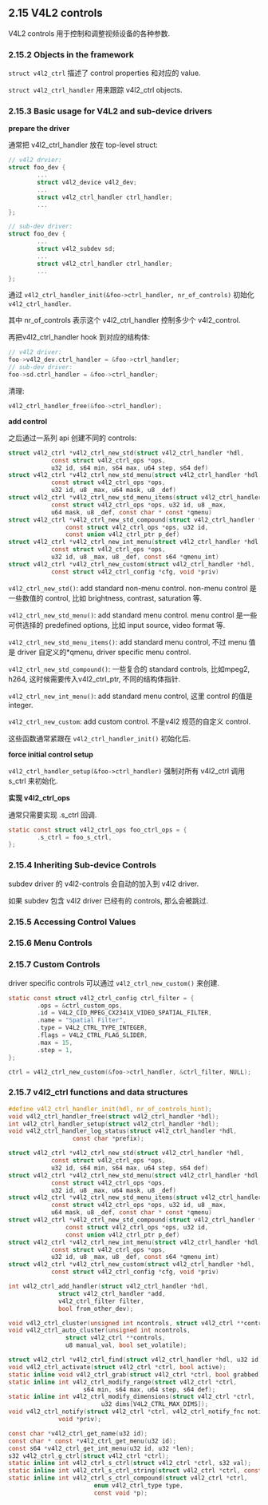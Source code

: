 ## 2.15 V4L2 controls

V4L2 controls 用于控制和调整视频设备的各种参数.

### 2.15.2 Objects in the framework

`struct v4l2_ctrl` 描述了 control properties 和对应的 value.

`struct v4l2_ctrl_handler` 用来跟踪 v4l2_ctrl objects.

### 2.15.3 Basic usage for V4L2 and sub-device drivers

**prepare the driver**

通常把 v4l2_ctrl_handler 放在 top-level struct:

```c
// v4l2 drvier:
struct foo_dev {
        ...
        struct v4l2_device v4l2_dev;
        ...
        struct v4l2_ctrl_handler ctrl_handler;
        ...
};

// sub-dev driver:
struct foo_dev {
        ...
        struct v4l2_subdev sd;
        ...
        struct v4l2_ctrl_handler ctrl_handler;
        ...
};
```

通过 `v4l2_ctrl_handler_init(&foo->ctrl_handler, nr_of_controls)` 初始化 `v4l2_ctrl_handler`.

其中 nr_of_controls 表示这个 v4l2_ctrl_handler 控制多少个 v4l2_control.

再把v4l2_ctrl_handler hook 到对应的结构体:

```c
// v4l2 driver:
foo->v4l2_dev.ctrl_handler = &foo->ctrl_handler;
// sub-dev driver:
foo->sd.ctrl_handler = &foo->ctrl_handler;
```

清理:

```c
v4l2_ctrl_handler_free(&foo->ctrl_handler);
```

**add control**

之后通过一系列 api 创建不同的 controls:

```c
struct v4l2_ctrl *v4l2_ctrl_new_std(struct v4l2_ctrl_handler *hdl,
			const struct v4l2_ctrl_ops *ops,
			u32 id, s64 min, s64 max, u64 step, s64 def)
struct v4l2_ctrl *v4l2_ctrl_new_std_menu(struct v4l2_ctrl_handler *hdl,
			const struct v4l2_ctrl_ops *ops,
			u32 id, u8 _max, u64 mask, u8 _def)
struct v4l2_ctrl *v4l2_ctrl_new_std_menu_items(struct v4l2_ctrl_handler *hdl,
			const struct v4l2_ctrl_ops *ops, u32 id, u8 _max,
			u64 mask, u8 _def, const char * const *qmenu)
struct v4l2_ctrl *v4l2_ctrl_new_std_compound(struct v4l2_ctrl_handler *hdl,
				const struct v4l2_ctrl_ops *ops, u32 id,
				const union v4l2_ctrl_ptr p_def)
struct v4l2_ctrl *v4l2_ctrl_new_int_menu(struct v4l2_ctrl_handler *hdl,
			const struct v4l2_ctrl_ops *ops,
			u32 id, u8 _max, u8 _def, const s64 *qmenu_int)
struct v4l2_ctrl *v4l2_ctrl_new_custom(struct v4l2_ctrl_handler *hdl,
			const struct v4l2_ctrl_config *cfg, void *priv)
```

`v4l2_ctrl_new_std()`: add standard non-menu control. non-menu control 是一些数值的 control, 比如 brightness, contrast, saturation 等.

`v4l2_ctrl_new_std_menu()`: add standard menu control. menu control 是一些可供选择的 predefined options, 比如 input source, video format 等.

`v4l2_ctrl_new_std_menu_items()`: add standard menu control, 不过 menu 值是 driver 自定义的*qmenu, driver specific menu control.

`v4l2_ctrl_new_std_compound()`: 一些复合的 standard controls, 比如mpeg2, h264, 这时候需要传入v4l2_ctrl_ptr, 不同的结构体指针.

`v4l2_ctrl_new_int_menu()`: add standard menu control, 这里 control 的值是 integer.

`v4l2_ctrl_new_custom`: add custom control. 不是v4l2 规范的自定义 control.

这些函数通常紧跟在 `v4l2_ctrl_handler_init()` 初始化后.

**force initial control setup**

`v4l2_ctrl_handler_setup(&foo->ctrl_handler)` 强制对所有 v4l2_ctrl 调用 s_ctrl 来初始化.

**实现 v4l2_ctrl_ops**

通常只需要实现 .s_ctrl 回调.

```c
static const struct v4l2_ctrl_ops foo_ctrl_ops = {
        .s_ctrl = foo_s_ctrl,
};
```

### 2.15.4 Inheriting Sub-device Controls

subdev driver 的 v4l2-controls 会自动的加入到 v4l2 driver.

如果 subdev 包含 v4l2 driver 已经有的 controls, 那么会被跳过.

### 2.15.5 Accessing Control Values

### 2.15.6 Menu Controls

### 2.15.7 Custom Controls

driver specific controls 可以通过 `v4l2_ctrl_new_custom()` 来创建.

```c
static const struct v4l2_ctrl_config ctrl_filter = {
        .ops = &ctrl_custom_ops,
        .id = V4L2_CID_MPEG_CX2341X_VIDEO_SPATIAL_FILTER,
        .name = "Spatial Filter",
        .type = V4L2_CTRL_TYPE_INTEGER,
        .flags = V4L2_CTRL_FLAG_SLIDER,
        .max = 15,
        .step = 1,
};

ctrl = v4l2_ctrl_new_custom(&foo->ctrl_handler, &ctrl_filter, NULL);
```

### 2.15.7 v4l2_ctrl functions and data structures

```c
#define v4l2_ctrl_handler_init(hdl, nr_of_controls_hint);
void v4l2_ctrl_handler_free(struct v4l2_ctrl_handler *hdl);
int v4l2_ctrl_handler_setup(struct v4l2_ctrl_handler *hdl);
void v4l2_ctrl_handler_log_status(struct v4l2_ctrl_handler *hdl,
				  const char *prefix);

struct v4l2_ctrl *v4l2_ctrl_new_std(struct v4l2_ctrl_handler *hdl,
			const struct v4l2_ctrl_ops *ops,
			u32 id, s64 min, s64 max, u64 step, s64 def)
struct v4l2_ctrl *v4l2_ctrl_new_std_menu(struct v4l2_ctrl_handler *hdl,
			const struct v4l2_ctrl_ops *ops,
			u32 id, u8 _max, u64 mask, u8 _def)
struct v4l2_ctrl *v4l2_ctrl_new_std_menu_items(struct v4l2_ctrl_handler *hdl,
			const struct v4l2_ctrl_ops *ops, u32 id, u8 _max,
			u64 mask, u8 _def, const char * const *qmenu)
struct v4l2_ctrl *v4l2_ctrl_new_std_compound(struct v4l2_ctrl_handler *hdl,
				const struct v4l2_ctrl_ops *ops, u32 id,
				const union v4l2_ctrl_ptr p_def)
struct v4l2_ctrl *v4l2_ctrl_new_int_menu(struct v4l2_ctrl_handler *hdl,
			const struct v4l2_ctrl_ops *ops,
			u32 id, u8 _max, u8 _def, const s64 *qmenu_int)
struct v4l2_ctrl *v4l2_ctrl_new_custom(struct v4l2_ctrl_handler *hdl,
			const struct v4l2_ctrl_config *cfg, void *priv)

int v4l2_ctrl_add_handler(struct v4l2_ctrl_handler *hdl,
			  struct v4l2_ctrl_handler *add,
			  v4l2_ctrl_filter filter,
			  bool from_other_dev);

void v4l2_ctrl_cluster(unsigned int ncontrols, struct v4l2_ctrl **controls);
void v4l2_ctrl_auto_cluster(unsigned int ncontrols,
			    struct v4l2_ctrl **controls,
			    u8 manual_val, bool set_volatile);

struct v4l2_ctrl *v4l2_ctrl_find(struct v4l2_ctrl_handler *hdl, u32 id);
void v4l2_ctrl_activate(struct v4l2_ctrl *ctrl, bool active);
static inline void v4l2_ctrl_grab(struct v4l2_ctrl *ctrl, bool grabbed);
static inline int v4l2_ctrl_modify_range(struct v4l2_ctrl *ctrl,
					 s64 min, s64 max, u64 step, s64 def);
static inline int v4l2_ctrl_modify_dimensions(struct v4l2_ctrl *ctrl,
					      u32 dims[V4L2_CTRL_MAX_DIMS]);
void v4l2_ctrl_notify(struct v4l2_ctrl *ctrl, v4l2_ctrl_notify_fnc notify,
		      void *priv);

const char *v4l2_ctrl_get_name(u32 id);
const char * const *v4l2_ctrl_get_menu(u32 id);
const s64 *v4l2_ctrl_get_int_menu(u32 id, u32 *len);
s32 v4l2_ctrl_g_ctrl(struct v4l2_ctrl *ctrl);
static inline int v4l2_ctrl_s_ctrl(struct v4l2_ctrl *ctrl, s32 val);
static inline int v4l2_ctrl_s_ctrl_string(struct v4l2_ctrl *ctrl, const char *s);
static inline int v4l2_ctrl_s_ctrl_compound(struct v4l2_ctrl *ctrl,
					    enum v4l2_ctrl_type type,
					    const void *p);
```
